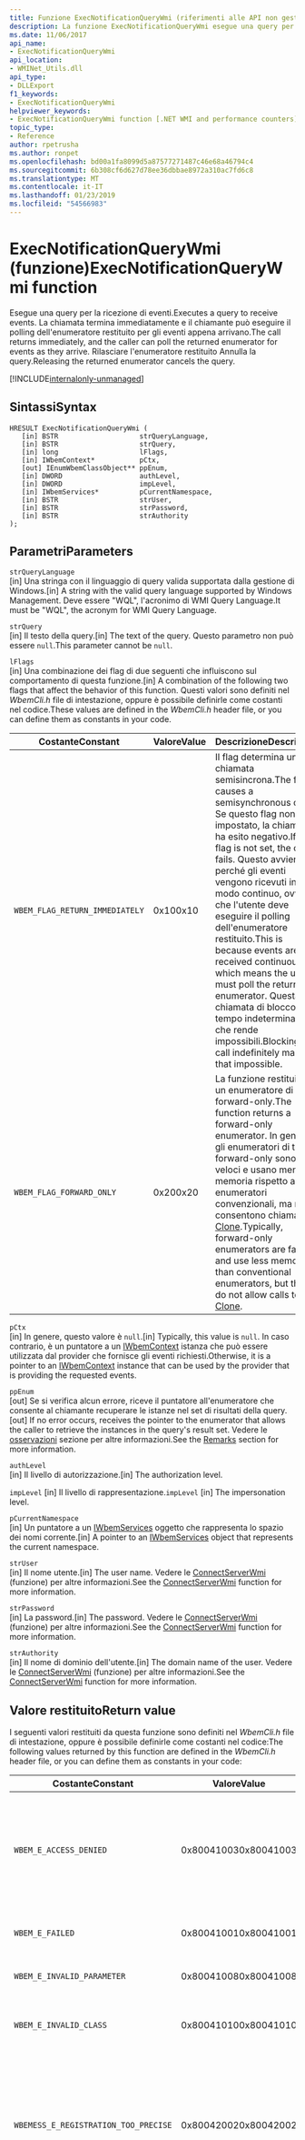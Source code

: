 ```yaml
---
title: Funzione ExecNotificationQueryWmi (riferimenti alle API non gestite)
description: La funzione ExecNotificationQueryWmi esegue una query per la ricezione di eventi.
ms.date: 11/06/2017
api_name:
- ExecNotificationQueryWmi
api_location:
- WMINet_Utils.dll
api_type:
- DLLExport
f1_keywords:
- ExecNotificationQueryWmi
helpviewer_keywords:
- ExecNotificationQueryWmi function [.NET WMI and performance counters]
topic_type:
- Reference
author: rpetrusha
ms.author: ronpet
ms.openlocfilehash: bd00a1fa8099d5a87577271487c46e68a46794c4
ms.sourcegitcommit: 6b308cf6d627d78ee36dbbae8972a310ac7fd6c8
ms.translationtype: MT
ms.contentlocale: it-IT
ms.lasthandoff: 01/23/2019
ms.locfileid: "54566983"
---
```

# <a name="execnotificationquerywmi-function"></a><span data-ttu-id="19e6c-103">ExecNotificationQueryWmi (funzione)</span><span class="sxs-lookup"><span data-stu-id="19e6c-103">ExecNotificationQueryWmi function</span></span>
<span data-ttu-id="19e6c-104">Esegue una query per la ricezione di eventi.</span><span class="sxs-lookup"><span data-stu-id="19e6c-104">Executes a query to receive events.</span></span> <span data-ttu-id="19e6c-105">La chiamata termina immediatamente e il chiamante può eseguire il polling dell'enumeratore restituito per gli eventi appena arrivano.</span><span class="sxs-lookup"><span data-stu-id="19e6c-105">The call returns immediately, and the caller can poll the returned enumerator for events as they arrive.</span></span> <span data-ttu-id="19e6c-106">Rilasciare l'enumeratore restituito Annulla la query.</span><span class="sxs-lookup"><span data-stu-id="19e6c-106">Releasing the returned enumerator cancels the query.</span></span>  

[!INCLUDE[internalonly-unmanaged](../../../../includes/internalonly-unmanaged.md)]
  
## <a name="syntax"></a><span data-ttu-id="19e6c-107">Sintassi</span><span class="sxs-lookup"><span data-stu-id="19e6c-107">Syntax</span></span>  
  
```  
HRESULT ExecNotificationQueryWmi (
   [in] BSTR                    strQueryLanguage,
   [in] BSTR                    strQuery,
   [in] long                    lFlags,
   [in] IWbemContext*           pCtx,
   [out] IEnumWbemClassObject** ppEnum,
   [in] DWORD                   authLevel,
   [in] DWORD                   impLevel,
   [in] IWbemServices*          pCurrentNamespace,
   [in] BSTR                    strUser,
   [in] BSTR                    strPassword,
   [in] BSTR                    strAuthority
); 
```  

## <a name="parameters"></a><span data-ttu-id="19e6c-108">Parametri</span><span class="sxs-lookup"><span data-stu-id="19e6c-108">Parameters</span></span>

`strQueryLanguage`    
<span data-ttu-id="19e6c-109">[in] Una stringa con il linguaggio di query valida supportata dalla gestione di Windows.</span><span class="sxs-lookup"><span data-stu-id="19e6c-109">[in] A string with the valid query language supported by Windows Management.</span></span> <span data-ttu-id="19e6c-110">Deve essere "WQL", l'acronimo di WMI Query Language.</span><span class="sxs-lookup"><span data-stu-id="19e6c-110">It must be "WQL", the acronym for WMI Query Language.</span></span>

`strQuery`  
<span data-ttu-id="19e6c-111">[in] Il testo della query.</span><span class="sxs-lookup"><span data-stu-id="19e6c-111">[in] The text of the query.</span></span> <span data-ttu-id="19e6c-112">Questo parametro non può essere `null`.</span><span class="sxs-lookup"><span data-stu-id="19e6c-112">This parameter cannot be `null`.</span></span>

`lFlags`   
<span data-ttu-id="19e6c-113">[in] Una combinazione dei flag di due seguenti che influiscono sul comportamento di questa funzione.</span><span class="sxs-lookup"><span data-stu-id="19e6c-113">[in] A combination of the following two flags that affect the behavior of this function.</span></span> <span data-ttu-id="19e6c-114">Questi valori sono definiti nel *WbemCli.h* file di intestazione, oppure è possibile definirle come costanti nel codice.</span><span class="sxs-lookup"><span data-stu-id="19e6c-114">These values are defined in the *WbemCli.h* header file, or you can define them as constants in your code.</span></span> 

| <span data-ttu-id="19e6c-115">Costante</span><span class="sxs-lookup"><span data-stu-id="19e6c-115">Constant</span></span> | <span data-ttu-id="19e6c-116">Valore</span><span class="sxs-lookup"><span data-stu-id="19e6c-116">Value</span></span>  | <span data-ttu-id="19e6c-117">Descrizione</span><span class="sxs-lookup"><span data-stu-id="19e6c-117">Description</span></span>  |
|---------|---------|---------|
| `WBEM_FLAG_RETURN_IMMEDIATELY` | <span data-ttu-id="19e6c-118">0x10</span><span class="sxs-lookup"><span data-stu-id="19e6c-118">0x10</span></span> | <span data-ttu-id="19e6c-119">Il flag determina una chiamata semisincrona.</span><span class="sxs-lookup"><span data-stu-id="19e6c-119">The flag causes a semisynchronous call.</span></span> <span data-ttu-id="19e6c-120">Se questo flag non è impostato, la chiamata ha esito negativo.</span><span class="sxs-lookup"><span data-stu-id="19e6c-120">If this flag is not set, the call fails.</span></span> <span data-ttu-id="19e6c-121">Questo avviene perché gli eventi vengono ricevuti in modo continuo, ovvero che l'utente deve eseguire il polling dell'enumeratore restituito.</span><span class="sxs-lookup"><span data-stu-id="19e6c-121">This is because events are received continuously, which means the user must poll the returned enumerator.</span></span> <span data-ttu-id="19e6c-122">Questa chiamata di blocco a tempo indeterminato che rende impossibili.</span><span class="sxs-lookup"><span data-stu-id="19e6c-122">Blocking this call indefinitely makes that impossible.</span></span> |
| `WBEM_FLAG_FORWARD_ONLY` | <span data-ttu-id="19e6c-123">0x20</span><span class="sxs-lookup"><span data-stu-id="19e6c-123">0x20</span></span> | <span data-ttu-id="19e6c-124">La funzione restituisce un enumeratore di tipo forward-only.</span><span class="sxs-lookup"><span data-stu-id="19e6c-124">The function returns a forward-only enumerator.</span></span> <span data-ttu-id="19e6c-125">In genere, gli enumeratori di tipo forward-only sono più veloci e usano meno memoria rispetto a enumeratori convenzionali, ma non consentono chiamate a [Clone](clone.md).</span><span class="sxs-lookup"><span data-stu-id="19e6c-125">Typically, forward-only enumerators are faster and use less memory than conventional enumerators, but they do not allow calls to [Clone](clone.md).</span></span> |

`pCtx`  
<span data-ttu-id="19e6c-126">[in] In genere, questo valore è `null`.</span><span class="sxs-lookup"><span data-stu-id="19e6c-126">[in] Typically, this value is `null`.</span></span> <span data-ttu-id="19e6c-127">In caso contrario, è un puntatore a un [IWbemContext](/windows/desktop/api/wbemcli/nn-wbemcli-iwbemcontext) istanza che può essere utilizzata dal provider che fornisce gli eventi richiesti.</span><span class="sxs-lookup"><span data-stu-id="19e6c-127">Otherwise, it is a pointer to an [IWbemContext](/windows/desktop/api/wbemcli/nn-wbemcli-iwbemcontext) instance that can be used by the provider that is providing the requested events.</span></span> 

`ppEnum`  
<span data-ttu-id="19e6c-128">[out] Se si verifica alcun errore, riceve il puntatore all'enumeratore che consente al chiamante recuperare le istanze nel set di risultati della query.</span><span class="sxs-lookup"><span data-stu-id="19e6c-128">[out] If no error occurs, receives the pointer to the enumerator that allows the caller to retrieve the instances in the query's result set.</span></span> <span data-ttu-id="19e6c-129">Vedere le [osservazioni](#remarks) sezione per altre informazioni.</span><span class="sxs-lookup"><span data-stu-id="19e6c-129">See the [Remarks](#remarks) section for more information.</span></span>

`authLevel`  
<span data-ttu-id="19e6c-130">[in] Il livello di autorizzazione.</span><span class="sxs-lookup"><span data-stu-id="19e6c-130">[in] The authorization level.</span></span>

<span data-ttu-id="19e6c-131">`impLevel` [in] Il livello di rappresentazione.</span><span class="sxs-lookup"><span data-stu-id="19e6c-131">`impLevel` [in] The impersonation level.</span></span>

`pCurrentNamespace`   
<span data-ttu-id="19e6c-132">[in] Un puntatore a un [IWbemServices](/windows/desktop/api/wbemcli/nn-wbemcli-iwbemservices) oggetto che rappresenta lo spazio dei nomi corrente.</span><span class="sxs-lookup"><span data-stu-id="19e6c-132">[in] A pointer to an [IWbemServices](/windows/desktop/api/wbemcli/nn-wbemcli-iwbemservices) object that represents the current namespace.</span></span>

`strUser`   
<span data-ttu-id="19e6c-133">[in] Il nome utente.</span><span class="sxs-lookup"><span data-stu-id="19e6c-133">[in] The user name.</span></span> <span data-ttu-id="19e6c-134">Vedere le [ConnectServerWmi](connectserverwmi.md) (funzione) per altre informazioni.</span><span class="sxs-lookup"><span data-stu-id="19e6c-134">See the [ConnectServerWmi](connectserverwmi.md) function for more information.</span></span>

`strPassword`   
<span data-ttu-id="19e6c-135">[in] La password.</span><span class="sxs-lookup"><span data-stu-id="19e6c-135">[in] The password.</span></span> <span data-ttu-id="19e6c-136">Vedere le [ConnectServerWmi](connectserverwmi.md) (funzione) per altre informazioni.</span><span class="sxs-lookup"><span data-stu-id="19e6c-136">See the [ConnectServerWmi](connectserverwmi.md) function for more information.</span></span>

`strAuthority`   
<span data-ttu-id="19e6c-137">[in] Il nome di dominio dell'utente.</span><span class="sxs-lookup"><span data-stu-id="19e6c-137">[in] The domain name of the user.</span></span> <span data-ttu-id="19e6c-138">Vedere le [ConnectServerWmi](connectserverwmi.md) (funzione) per altre informazioni.</span><span class="sxs-lookup"><span data-stu-id="19e6c-138">See the [ConnectServerWmi](connectserverwmi.md) function for more information.</span></span>

## <a name="return-value"></a><span data-ttu-id="19e6c-139">Valore restituito</span><span class="sxs-lookup"><span data-stu-id="19e6c-139">Return value</span></span>

<span data-ttu-id="19e6c-140">I seguenti valori restituiti da questa funzione sono definiti nel *WbemCli.h* file di intestazione, oppure è possibile definirle come costanti nel codice:</span><span class="sxs-lookup"><span data-stu-id="19e6c-140">The following values returned by this function are defined in the *WbemCli.h* header file, or you can define them as constants in your code:</span></span>

|<span data-ttu-id="19e6c-141">Costante</span><span class="sxs-lookup"><span data-stu-id="19e6c-141">Constant</span></span>  |<span data-ttu-id="19e6c-142">Valore</span><span class="sxs-lookup"><span data-stu-id="19e6c-142">Value</span></span>  |<span data-ttu-id="19e6c-143">Descrizione</span><span class="sxs-lookup"><span data-stu-id="19e6c-143">Description</span></span>  |
|---------|---------|---------|
| `WBEM_E_ACCESS_DENIED` | <span data-ttu-id="19e6c-144">0x80041003</span><span class="sxs-lookup"><span data-stu-id="19e6c-144">0x80041003</span></span> | <span data-ttu-id="19e6c-145">L'utente dispone dell'autorizzazione per visualizzare uno o più delle classi che la funzione può restituire.</span><span class="sxs-lookup"><span data-stu-id="19e6c-145">The user does not have permission to view one or more of the classes that the function can return.</span></span> |
| `WBEM_E_FAILED` | <span data-ttu-id="19e6c-146">0x80041001</span><span class="sxs-lookup"><span data-stu-id="19e6c-146">0x80041001</span></span> | <span data-ttu-id="19e6c-147">Si è verificato un errore non specificato.</span><span class="sxs-lookup"><span data-stu-id="19e6c-147">An unspecified error has occurred.</span></span> |
| `WBEM_E_INVALID_PARAMETER` | <span data-ttu-id="19e6c-148">0x80041008</span><span class="sxs-lookup"><span data-stu-id="19e6c-148">0x80041008</span></span> | <span data-ttu-id="19e6c-149">Un parametro non è valido.</span><span class="sxs-lookup"><span data-stu-id="19e6c-149">A parameter is not valid.</span></span> |
| `WBEM_E_INVALID_CLASS` | <span data-ttu-id="19e6c-150">0x80041010</span><span class="sxs-lookup"><span data-stu-id="19e6c-150">0x80041010</span></span> | <span data-ttu-id="19e6c-151">La query specifica una classe che non esiste.</span><span class="sxs-lookup"><span data-stu-id="19e6c-151">The query specifies a class that does not exist.</span></span> |
| `WBEMESS_E_REGISTRATION_TOO_PRECISE` | <span data-ttu-id="19e6c-152">0x80042002</span><span class="sxs-lookup"><span data-stu-id="19e6c-152">0x80042002</span></span> | <span data-ttu-id="19e6c-153">È stata richiesta una quantità eccessiva precisione nel recapito di eventi.</span><span class="sxs-lookup"><span data-stu-id="19e6c-153">Too much precision in delivery of events has been requested.</span></span> <span data-ttu-id="19e6c-154">È necessario specificare una maggiore tolleranza di polling.</span><span class="sxs-lookup"><span data-stu-id="19e6c-154">A larger polling tolerance must be specified.</span></span> |
| `WBEMESS_E_REGISTRATION_TOO_BROAD` | <span data-ttu-id="19e6c-155">0x80042001</span><span class="sxs-lookup"><span data-stu-id="19e6c-155">0x80042001</span></span> | <span data-ttu-id="19e6c-156">Requess la query in cui è possono fornire più informazioni di gestione di Windows.</span><span class="sxs-lookup"><span data-stu-id="19e6c-156">The query requess more information than Windows Management can provide.</span></span> <span data-ttu-id="19e6c-157">Ciò `HRESULT` viene restituito quando una query di eventi comporta una richiesta per eseguire il polling di tutti gli oggetti in uno spazio dei nomi.</span><span class="sxs-lookup"><span data-stu-id="19e6c-157">This `HRESULT` is returned when an event query results in a request to poll all objects in a namespace.</span></span> |
| `WBEM_E_INVALID_QUERY` | <span data-ttu-id="19e6c-158">0x80041017</span><span class="sxs-lookup"><span data-stu-id="19e6c-158">0x80041017</span></span> | <span data-ttu-id="19e6c-159">La query era un errore di sintassi.</span><span class="sxs-lookup"><span data-stu-id="19e6c-159">The query had a syntax error.</span></span> |
| `WBEM_E_INVALID_QUERY_TYPE` | <span data-ttu-id="19e6c-160">0x80041018</span><span class="sxs-lookup"><span data-stu-id="19e6c-160">0x80041018</span></span> | <span data-ttu-id="19e6c-161">Il linguaggio della query richiesta non è supportato.</span><span class="sxs-lookup"><span data-stu-id="19e6c-161">The requested query language is not supported.</span></span> |
| `WBEM_E_QUOTA_VIOLATION` | <span data-ttu-id="19e6c-162">0x8004106c</span><span class="sxs-lookup"><span data-stu-id="19e6c-162">0x8004106c</span></span> | <span data-ttu-id="19e6c-163">La query è troppo complessa.</span><span class="sxs-lookup"><span data-stu-id="19e6c-163">The query is too complex.</span></span> |
| `WBEM_E_OUT_OF_MEMORY` | <span data-ttu-id="19e6c-164">0x80041006</span><span class="sxs-lookup"><span data-stu-id="19e6c-164">0x80041006</span></span> | <span data-ttu-id="19e6c-165">Memoria insufficiente è disponibile per completare l'operazione.</span><span class="sxs-lookup"><span data-stu-id="19e6c-165">Not enough memory is available to complete the operation.</span></span> |
| `WBEM_E_SHUTTING_DOWN` | <span data-ttu-id="19e6c-166">0x80041033</span><span class="sxs-lookup"><span data-stu-id="19e6c-166">0x80041033</span></span> | <span data-ttu-id="19e6c-167">WMI è stato probabilmente arresto e riavvio.</span><span class="sxs-lookup"><span data-stu-id="19e6c-167">WMI was probably stopped and restarting.</span></span> <span data-ttu-id="19e6c-168">Chiamare [ConnectServerWmi](connectserverwmi.md) nuovamente.</span><span class="sxs-lookup"><span data-stu-id="19e6c-168">Call [ConnectServerWmi](connectserverwmi.md) again.</span></span> |
| `WBEM_E_TRANSPORT_FAILURE` | <span data-ttu-id="19e6c-169">0x80041015</span><span class="sxs-lookup"><span data-stu-id="19e6c-169">0x80041015</span></span> | <span data-ttu-id="19e6c-170">Il collegamento di remote procedure call (RPC) tra il processo corrente e WMI non riuscita.</span><span class="sxs-lookup"><span data-stu-id="19e6c-170">The remote procedure call (RPC) link between the current process and WMI has failed.</span></span> |
| `WBEM_E_UNPARSABLE_QUERY` | <span data-ttu-id="19e6c-171">0x80041058</span><span class="sxs-lookup"><span data-stu-id="19e6c-171">0x80041058</span></span> | <span data-ttu-id="19e6c-172">La query non può essere analizzata.</span><span class="sxs-lookup"><span data-stu-id="19e6c-172">The query cannot be parsed.</span></span> |
| `WBEM_S_NO_ERROR` | <span data-ttu-id="19e6c-173">0</span><span class="sxs-lookup"><span data-stu-id="19e6c-173">0</span></span> | <span data-ttu-id="19e6c-174">La chiamata di funzione è riuscita.</span><span class="sxs-lookup"><span data-stu-id="19e6c-174">The function call was successful.</span></span>  |
  
## <a name="remarks"></a><span data-ttu-id="19e6c-175">Note</span><span class="sxs-lookup"><span data-stu-id="19e6c-175">Remarks</span></span>

<span data-ttu-id="19e6c-176">Questa funzione esegue il wrapping di una chiamata per il [IWbemServices::ExecNotificationQuery](/windows/desktop/api/wbemcli/nf-wbemcli-iwbemservices-execnotificationquery) (metodo).</span><span class="sxs-lookup"><span data-stu-id="19e6c-176">This function wraps a call to the [IWbemServices::ExecNotificationQuery](/windows/desktop/api/wbemcli/nf-wbemcli-iwbemservices-execnotificationquery) method.</span></span>

<span data-ttu-id="19e6c-177">Dopo la funzione termina, il chiamante passa periodicamente restituita `ppEnum` dell'oggetto per il [successivo](next.md) funzione per verificare se tutti gli eventi sono disponibili.</span><span class="sxs-lookup"><span data-stu-id="19e6c-177">After the function returns, the caller periodically passes the returned `ppEnum` object to the [Next](next.md) function to see if any events are available.</span></span>

<span data-ttu-id="19e6c-178">Sono previsti limiti al numero di `AND` e `OR` parole chiave che possono essere usate nelle query WQL.</span><span class="sxs-lookup"><span data-stu-id="19e6c-178">There are limits to the number of `AND` and `OR` keywords that can be used in WQL queries.</span></span> <span data-ttu-id="19e6c-179">Un numero elevato di parole chiave WQL utilizzate in una query complessa può provocare WMI restituire il `WBEM_E_QUOTA_VIOLATION` (o 0x8004106c) codice di errore come un `HRESULT` valore.</span><span class="sxs-lookup"><span data-stu-id="19e6c-179">Large numbers of WQL keywords used in a complex query can cause WMI to return the `WBEM_E_QUOTA_VIOLATION` (or 0x8004106c) error code as an `HRESULT` value.</span></span> <span data-ttu-id="19e6c-180">Il limite delle parole chiave WQL dipende complessità della query.</span><span class="sxs-lookup"><span data-stu-id="19e6c-180">The limit of WQL keywords depends on how complex the query is.</span></span>

<span data-ttu-id="19e6c-181">Se la chiamata di funzione non riesce, è possibile ottenere informazioni aggiuntive sull'errore chiamando il [GetErrorInfo](geterrorinfo.md) (funzione).</span><span class="sxs-lookup"><span data-stu-id="19e6c-181">If the function call fails, you can obtain additional error information by calling the [GetErrorInfo](geterrorinfo.md) function.</span></span>

## <a name="requirements"></a><span data-ttu-id="19e6c-182">Requisiti</span><span class="sxs-lookup"><span data-stu-id="19e6c-182">Requirements</span></span>  
 <span data-ttu-id="19e6c-183">**Piattaforme:** Vedere [Requisiti di sistema](../../../../docs/framework/get-started/system-requirements.md).</span><span class="sxs-lookup"><span data-stu-id="19e6c-183">**Platforms:** See [System Requirements](../../../../docs/framework/get-started/system-requirements.md).</span></span>  
  
 <span data-ttu-id="19e6c-184">**Intestazione:** WMINet_Utils.idl</span><span class="sxs-lookup"><span data-stu-id="19e6c-184">**Header:** WMINet_Utils.idl</span></span>  
  
 <span data-ttu-id="19e6c-185">**Versioni di .NET Framework:** [!INCLUDE[net_current_v472plus](../../../../includes/net-current-v472plus.md)]</span><span class="sxs-lookup"><span data-stu-id="19e6c-185">**.NET Framework Versions:** [!INCLUDE[net_current_v472plus](../../../../includes/net-current-v472plus.md)]</span></span>  
  
## <a name="see-also"></a><span data-ttu-id="19e6c-186">Vedere anche</span><span class="sxs-lookup"><span data-stu-id="19e6c-186">See also</span></span>
- [<span data-ttu-id="19e6c-187">WMI e contatori delle prestazioni (riferimenti alle API non gestite)</span><span class="sxs-lookup"><span data-stu-id="19e6c-187">WMI and Performance Counters (Unmanaged API Reference)</span></span>](index.md)
